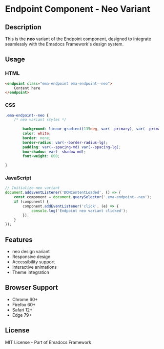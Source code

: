 # Endpoint Component - Neo Variant

## Description
This is the **neo** variant of the Endpoint component, designed to integrate seamlessly with the Emadocs Framework's design system.

## Usage

### HTML
```html
<endpoint class="ema-endpoint ema-endpoint--neo">
    Content here
</endpoint>
```

### CSS
```css
.ema-endpoint--neo {
    /* neo variant styles */
    
        background: linear-gradient(135deg, var(--primary), var(--primary-dark));
        color: white;
        border: none;
        border-radius: var(--border-radius-lg);
        padding: var(--spacing-md) var(--spacing-lg);
        box-shadow: var(--shadow-md);
        font-weight: 600;
    
}
```

### JavaScript
```javascript
// Initialize neo variant
document.addEventListener('DOMContentLoaded', () => {
    const component = document.querySelector('.ema-endpoint--neo');
    if (component) {
        component.addEventListener('click', (e) => {
            console.log('Endpoint neo variant clicked');
        });
    }
});
```

## Features
- neo design variant
- Responsive design
- Accessibility support
- Interactive animations
- Theme integration

## Browser Support
- Chrome 60+
- Firefox 60+
- Safari 12+
- Edge 79+

## License
MIT License - Part of Emadocs Framework
